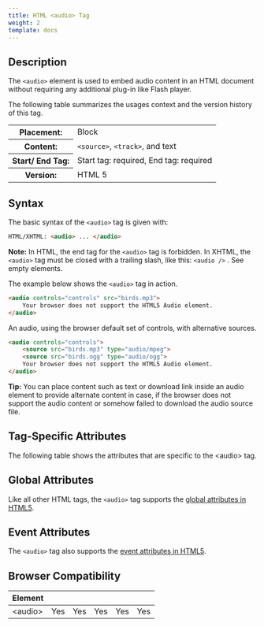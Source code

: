 ```yaml
---
title: HTML <audio> Tag
weight: 2
template: docs
---	
```

## Description

The `<audio>` element is used to embed audio content in an HTML document without requiring any additional plug-in like Flash player.

The following table summarizes the usages context and the version history of this tag.

<table style="width:100%">
  <tr>
    <th>Placement:</th>
    <td>Block</td>
  </tr>
  <tr>
    <th>Content:</th>
    <td><code>&lt;source&gt;</code>, <code>&lt;track&gt;</code>, and text</td>
  </tr>
  <tr>
    <th>Start/ End Tag:</th>
    <td>Start tag: required, End tag: required</td>
  </tr>
    <tr>
    <th>Version:</th>
    <td>HTML 5</td>
  </tr>
</table>	

## Syntax

The basic syntax of the `<audio>` tag is given with:

```html
HTML/XHTML: <audio> ... </audio>
```

<div class="note">
<p><strong>Note:</strong>  In HTML, the end tag for the <code>&lt;audio&gt;</code> tag is forbidden. In XHTML, the <code>&lt;audio&gt;</code>  tag must be closed with a trailing slash, like this: <code>&lt;audio /&gt;</code> . See empty elements.</p>
</div>

The example below shows the `<audio>` tag in action.

```html
<audio controls="controls" src="birds.mp3">
    Your browser does not support the HTML5 Audio element.
</audio>               
```

An audio, using the browser default set of controls, with alternative sources.

```html
<audio controls="controls">
    <source src="birds.mp3" type="audio/mpeg">
    <source src="birds.ogg" type="audio/ogg">
    Your browser does not support the HTML5 Audio element.
</audio>              
```

<div class="tip">
<p><strong>Tip:</strong> You can place content such as text or download link inside an audio element to provide alternate content in case, if the browser does not support the audio content or somehow failed to download the audio source file.</p>
</div>

## Tag-Specific Attributes
The following table shows the attributes that are specific to the &lt;audio&gt; tag.

## Global Attributes

Like all other HTML tags, the `<audio>` tag supports the [global attributes in HTML5](https://www.tutorialrepublic.com/html-reference/html5-global-attributes.php).

## Event Attributes

The `<audio>` tag also supports the [event attributes in HTML5](https://www.tutorialrepublic.com/html-reference/html5-event-attributes.php).

## Browser Compatibility
|  Element |<i class="chrome"></i>    | <i class="ie"></i>   | <i class="firefox"></i>   |  <i class="safari"></i>  | <i class="opera"></i>   |
| ------------ | ------------ | ------------ | ------------ | ------------ | ------------ |
| &lt;audio&gt;  |Yes   |Yes   |Yes   |Yes   |Yes   |

